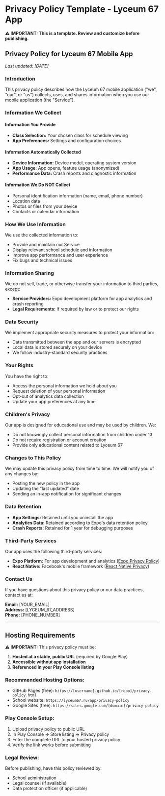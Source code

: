# Privacy Policy Template - Lyceum 67 App

**⚠️ IMPORTANT: This is a template. Review and customize before publishing.**

## Privacy Policy for Lyceum 67 Mobile App

*Last updated: [DATE]*

### Introduction
This privacy policy describes how the Lyceum 67 mobile application ("we", "our", or "us") collects, uses, and shares information when you use our mobile application (the "Service").

### Information We Collect

#### Information You Provide
- **Class Selection:** Your chosen class for schedule viewing
- **App Preferences:** Settings and configuration choices

#### Information Automatically Collected
- **Device Information:** Device model, operating system version
- **App Usage:** App opens, feature usage (anonymized)
- **Performance Data:** Crash reports and diagnostic information

#### Information We Do NOT Collect
- Personal identification information (name, email, phone number)
- Location data
- Photos or files from your device
- Contacts or calendar information

### How We Use Information

We use the collected information to:
- Provide and maintain our Service
- Display relevant school schedule and information
- Improve app performance and user experience
- Fix bugs and technical issues

### Information Sharing

We do not sell, trade, or otherwise transfer your information to third parties, except:
- **Service Providers:** Expo development platform for app analytics and crash reporting
- **Legal Requirements:** If required by law or to protect our rights

### Data Security

We implement appropriate security measures to protect your information:
- Data transmitted between the app and our servers is encrypted
- Local data is stored securely on your device
- We follow industry-standard security practices

### Your Rights

You have the right to:
- Access the personal information we hold about you
- Request deletion of your personal information
- Opt-out of analytics data collection
- Update your app preferences at any time

### Children's Privacy

Our app is designed for educational use and may be used by children. We:
- Do not knowingly collect personal information from children under 13
- Do not require registration or account creation
- Provide only educational content related to Lyceum 67

### Changes to This Policy

We may update this privacy policy from time to time. We will notify you of any changes by:
- Posting the new policy in the app
- Updating the "last updated" date
- Sending an in-app notification for significant changes

### Data Retention

- **App Settings:** Retained until you uninstall the app
- **Analytics Data:** Retained according to Expo's data retention policy
- **Crash Reports:** Retained for 1 year for debugging purposes

### Third-Party Services

Our app uses the following third-party services:
- **Expo Platform:** For app development and analytics ([Expo Privacy Policy](https://expo.dev/privacy))
- **React Native:** Facebook's mobile framework ([React Native Privacy](https://reactnative.dev/privacy))

### Contact Us

If you have questions about this privacy policy or our data practices, contact us at:

**Email:** [YOUR_EMAIL]  
**Address:** [LYCEUM_67_ADDRESS]  
**Phone:** [PHONE_NUMBER]

---

## Hosting Requirements

**⚠️ IMPORTANT:** This privacy policy must be:

1. **Hosted at a stable, public URL** (required by Google Play)
2. **Accessible without app installation**
3. **Referenced in your Play Console listing**

### Recommended Hosting Options:
- GitHub Pages (free): `https://[username].github.io/[repo]/privacy-policy.html`
- School website: `https://lyceum67.ru/app-privacy-policy`
- Google Sites (free): `https://sites.google.com/[domain]/privacy-policy`

### Play Console Setup:
1. Upload privacy policy to public URL
2. In Play Console → Store listing → Privacy policy
3. Enter the complete URL to your hosted privacy policy
4. Verify the link works before submitting

### Legal Review:
Before publishing, have this policy reviewed by:
- School administration
- Legal counsel (if available)
- Data protection officer (if applicable)